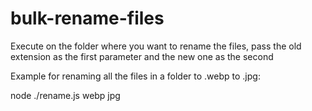 # bulk-rename-files

Execute on the folder where you want to rename the files, pass the old extension as the first parameter and the new one as the second

Example for renaming all the files in a folder to .webp to .jpg:

node ./rename.js webp jpg
